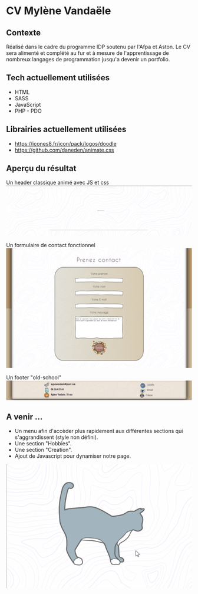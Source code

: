 # CV Mylène Vandaële

## Contexte

Réalisé dans le cadre du programme IDP soutenu par l'Afpa et Aston. Le CV sera alimenté et complété au fur et à mesure de l'apprentissage de nombreux langages de programmation jusqu'a devenir un portfolio.

## Tech actuellement utilisées

* HTML
* SASS
* JavaScript
* PHP - PDO

## Librairies actuellement utilisées

* https://icones8.fr/icon/pack/logos/doodle
* https://github.com/daneden/animate.css

## Aperçu du résultat

Un header classique animé avec JS et css
![En-tête](images/h1.gif "En-tête")

Un formulaire de contact fonctionnel
![Formulaire-de-contact](images/formulaire_contact.png "Formulaire de contact fonctionnel")

Un footer "old-school"
![Footer](images/footer.png "Footer")

## A venir ...

* Un menu afin d'accèder plus rapidement aux différentes sections qui s'aggrandissent (style non défini).
* Une section "Hobbies".
* Une section "Creation".
* Ajout de Javascript pour dynamiser notre page.


![cat-animation](images/cat.gif "animation cat")